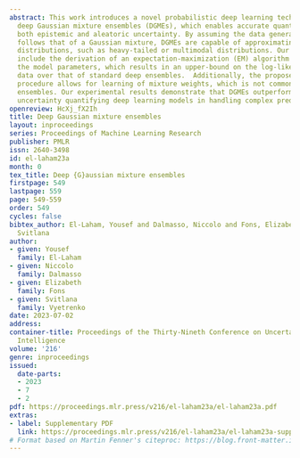 ```yaml
---
abstract: This work introduces a novel probabilistic deep learning technique called
  deep Gaussian mixture ensembles (DGMEs), which enables accurate quantification of
  both epistemic and aleatoric uncertainty. By assuming the data generating process
  follows that of a Gaussian mixture, DGMEs are capable of approximating complex probability
  distributions, such as heavy-tailed or multimodal distributions. Our contributions
  include the derivation of an expectation-maximization (EM) algorithm used for learning
  the model parameters, which results in an upper-bound on the log-likelihood of training
  data over that of standard deep ensembles.  Additionally, the proposed EM training
  procedure allows for learning of mixture weights, which is not commonly done in
  ensembles. Our experimental results demonstrate that DGMEs outperform state-of-the-art
  uncertainty quantifying deep learning models in handling complex predictive densities.
openreview: HcXj_fX2Ih
title: Deep Gaussian mixture ensembles
layout: inproceedings
series: Proceedings of Machine Learning Research
publisher: PMLR
issn: 2640-3498
id: el-laham23a
month: 0
tex_title: Deep {G}aussian mixture ensembles
firstpage: 549
lastpage: 559
page: 549-559
order: 549
cycles: false
bibtex_author: El-Laham, Yousef and Dalmasso, Niccolo and Fons, Elizabeth and Vyetrenko,
  Svitlana
author:
- given: Yousef
  family: El-Laham
- given: Niccolo
  family: Dalmasso
- given: Elizabeth
  family: Fons
- given: Svitlana
  family: Vyetrenko
date: 2023-07-02
address:
container-title: Proceedings of the Thirty-Nineth Conference on Uncertainty in Artificial
  Intelligence
volume: '216'
genre: inproceedings
issued:
  date-parts:
  - 2023
  - 7
  - 2
pdf: https://proceedings.mlr.press/v216/el-laham23a/el-laham23a.pdf
extras:
- label: Supplementary PDF
  link: https://proceedings.mlr.press/v216/el-laham23a/el-laham23a-supp.pdf
# Format based on Martin Fenner's citeproc: https://blog.front-matter.io/posts/citeproc-yaml-for-bibliographies/
---
```

